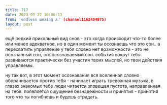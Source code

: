 ```yaml
---
title: 717
date: 2023-03-27 10:06:13
from: 'endless шизing ⍼' (channel1162404975)
layout: post
---
```


ещё редкий прикольный вид снов - это когда происходит что-то более или менее адекватное, но в один момент ты осознаешь что это сон.. а перехватить управление у тебя словно нет возможности - это не осознанный сон, это осознаваемый сон. события вокруг тебя развиваются практически без участия твоих мыслей, но твои действия управляемы.

ну так вот, в этот момент осознавания вся вселенная словно оборачивается против тебя - начинает играть тревожная музыка, в глазах знакомых тебе люди читается зловещая пустота, направленная на тебя. появляется ощущение безнадёжности и принятия - принятия того что ты погибнешь и будешь страдать.
